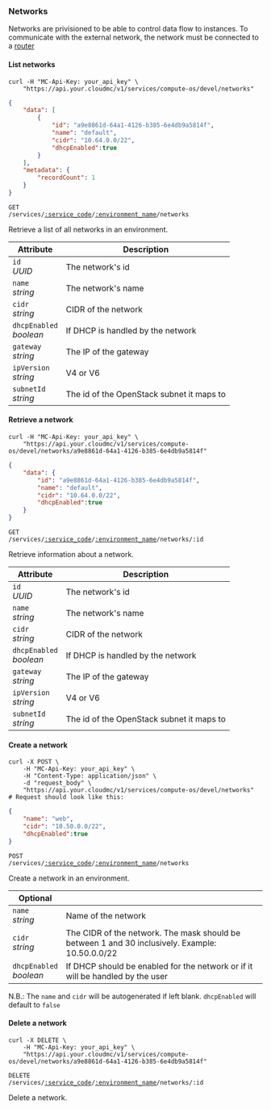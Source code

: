 ### Networks

Networks are privisioned to be able to control data flow to instances. To communicate with the external network, the network must be connected to a [router](#openstack-routers)

#### List networks

```shell
curl -H "MC-Api-Key: your_api_key" \
    "https://api.your.cloudmc/v1/services/compute-os/devel/networks"
```
```json
{
    "data": [
        {
            "id": "a9e8861d-64a1-4126-b385-6e4db9a5814f",
            "name": "default",
            "cidr": "10.64.0.0/22",
            "dhcpEnabled":true
        }
    ],
    "metadata": {
        "recordCount": 1
    }
}
```

<code>GET /services/<a href="#service-connections">:service_code</a>/<a href="#environments">:environment_name</a>/networks</code>

Retrieve a list of all networks in an environment.

| Attribute                  | Description                          |
| -------------------------- | ------------------------------------ |
| `id`<br/>*UUID*            | The network's id              |
| `name`<br/>*string*        | The network's name            |
| `cidr`<br/>*string* | CIDR of the network |
| `dhcpEnabled`<br/>*boolean* | If DHCP is handled by the network |
| `gateway`<br/>*string* | The IP of the gateway |
| `ipVersion`<br/>*string* | V4 or V6 |
| `subnetId`<br/>*string* | The id of the OpenStack subnet it maps to|

#### Retrieve a network

```shell
curl -H "MC-Api-Key: your_api_key" \
    "https://api.your.cloudmc/v1/services/compute-os/devel/networks/a9e8861d-64a1-4126-b385-6e4db9a5814f"
```
```json
{
    "data": {
        "id": "a9e8861d-64a1-4126-b385-6e4db9a5814f",
        "name": "default",
        "cidr": "10.64.0.0/22",
        "dhcpEnabled":true
    }
}
```

<code>GET /services/<a href="#service-connections">:service_code</a>/<a href="#environments">:environment_name</a>/networks/:id</code>

Retrieve information about a network.

| Attribute                  | Description                          |
| -------------------------- | ------------------------------------ |
| `id`<br/>*UUID*            | The network's id              |
| `name`<br/>*string*        | The network's name            |
| `cidr`<br/>*string* | CIDR of the network |
| `dhcpEnabled`<br/>*boolean* | If DHCP is handled by the network |
| `gateway`<br/>*string* | The IP of the gateway |
| `ipVersion`<br/>*string* | V4 or V6 |
| `subnetId`<br/>*string* | The id of the OpenStack subnet it maps to|

#### Create a network

```shell
curl -X POST \
    -H "MC-Api-Key: your_api_key" \
    -H "Content-Type: application/json" \
    -d "request_body" \
    "https://api.your.cloudmc/v1/services/compute-os/devel/networks"
# Request should look like this:
```
```json
{
    "name": "web",
    "cidr": "10.50.0.0/22",
    "dhcpEnabled":true
}
```

<code>POST /services/<a href="#service-connections">:service_code</a>/<a href="#environments">:environment_name</a>/networks</code>

Create a network in an environment.

Optional | &nbsp;
------ | -----------
`name`<br/>*string* | Name of the network
`cidr`<br/>*string* | The CIDR of the network. The mask should be between 1 and 30 inclusively. Example: 10.50.0.0/22
`dhcpEnabled`<br/>*boolean* | If DHCP should be enabled for the network or if it will be handled by the user

N.B.: The `name` and `cidr` will be autogenerated if left blank. `dhcpEnabled` will default to `false`

#### Delete a network

```shell
curl -X DELETE \
    -H "MC-Api-Key: your_api_key" \
    "https://api.your.cloudmc/v1/services/compute-os/devel/networks/a9e8861d-64a1-4126-b385-6e4db9a5814f"
```

<code>DELETE /services/<a href="#service-connections">:service_code</a>/<a href="#environments">:environment_name</a>/networks/:id</code>

Delete a network.
